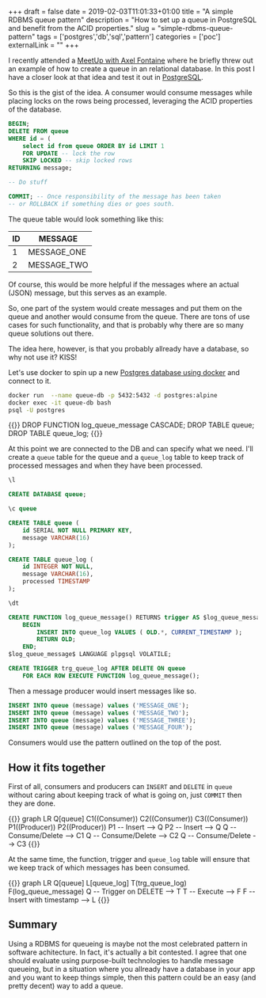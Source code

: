 +++ 
draft = false
date = 2019-02-03T11:01:33+01:00
title = "A simple RDBMS queue pattern"
description = "How to set up a queue in PostgreSQL and benefit from the ACID properties."
slug = "simple-rdbms-queue-pattern" 
tags = ['postgres','db','sql','pattern']
categories = ['poc']
externalLink = ""
+++

I recently attended a [MeetUp with Axel Fontaine](https://www.meetup.com/Oslo-Software-Architecture/events/257922639/) where he briefly threw out an example of how to create a queue in an relational database. In this post I have a closer look at that idea and test it out in [PostgreSQL](https://www.postgresql.org/).

So this is the gist of the idea. A consumer would consume messages while placing locks on the rows being processed, leveraging the ACID properties of the database.

```sql
BEGIN;
DELETE FROM queue
WHERE id = (
    select id from queue ORDER BY id LIMIT 1
    FOR UPDATE -- lock the row
    SKIP LOCKED -- skip locked rows
RETURNING message;

-- Do stuff

COMMIT; -- Once responsibility of the message has been taken
-- or ROLLBACK if something dies or goes south.
```

The queue table would look something like this:

ID | MESSAGE
---|------
1  | MESSAGE_ONE
2  | MESSAGE_TWO

Of course, this would be more helpful if the messages where an actual (JSON) message, but this serves as an example.

So, one part of the system would create messages and put them on the queue and another would consume from the queue. There are tons of use cases for such functionality, and that is probably why there are so many queue solutions out there.

The idea here, however, is that you probably allready have a database, so why not use it? KISS!

Let's use docker to spin up a new [Postgres database using docker](https://hub.docker.com/_/postgres) and connect to it.

```bash
docker run  --name queue-db -p 5432:5432 -d postgres:alpine
docker exec -it queue-db bash
psql -U postgres
```

{{<todo>}}
DROP FUNCTION log_queue_message CASCADE;
DROP TABLE queue;
DROP TABLE queue_log;
{{</todo>}}


At this point we are connected to the DB and can specify what we need. I'll create a `queue` table for the queue and a `queue_log` table to keep track of processed messages and when they have been processed.

```sql
\l

CREATE DATABASE queue;

\c queue

CREATE TABLE queue (
    id SERIAL NOT NULL PRIMARY KEY,
    message VARCHAR(16)
);

CREATE TABLE queue_log (
    id INTEGER NOT NULL,
    message VARCHAR(16),
    processed TIMESTAMP
);

\dt

CREATE FUNCTION log_queue_message() RETURNS trigger AS $log_queue_message$
    BEGIN
        INSERT INTO queue_log VALUES ( OLD.*, CURRENT_TIMESTAMP );
        RETURN OLD;
    END;
$log_queue_message$ LANGUAGE plpgsql VOLATILE;

CREATE TRIGGER trg_queue_log AFTER DELETE ON queue
    FOR EACH ROW EXECUTE FUNCTION log_queue_message();

```
Then a message producer would insert messages like so.

```sql
INSERT INTO queue (message) values ('MESSAGE_ONE');
INSERT INTO queue (message) values ('MESSAGE_TWO');
INSERT INTO queue (message) values ('MESSAGE_THREE');
INSERT INTO queue (message) values ('MESSAGE_FOUR');
```
Consumers would use the pattern outlined on the top of the post.

## How it fits together

First of all, consumers and producers can `INSERT` and `DELETE` in `queue` without caring about keeping track of what is going on, just `COMMIT` then they are done.

{{<mermaid>}}
graph LR
    Q[queue]
    C1((Consumer))
    C2((Consumer))
    C3((Consumer))
    P1((Producer))
    P2((Producer))
    P1 -- Insert --> Q
    P2 -- Insert --> Q
    Q -- Consume/Delete --> C1
    Q -- Consume/Delete --> C2
    Q -- Consume/Delete --> C3
{{</mermaid>}}

At the same time, the function, trigger and `queue_log` table will ensure that we keep track of which messages has been consumed.

{{<mermaid>}}
graph LR
    Q[queue]
    L[queue_log]
    T(trg_queue_log)
    F(log_queue_message)
    Q -- Trigger on DELETE --> T
    T -- Execute --> F
    F -- Insert with timestamp --> L
{{</mermaid>}}

## Summary

Using a RDBMS for queueing is maybe not the most celebrated pattern in software achitecture. In fact, it's actually a bit contested. I agree that one should evaluate using purpose-built technologies to handle message queueing, but in a situation where you allready have a database in your app and you want to keep things simple, then this pattern could be an easy (and pretty decent) way to add a queue.